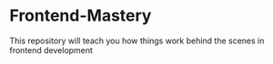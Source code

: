 # Frontend-Mastery
This repository will teach you how things work behind the scenes in frontend development

